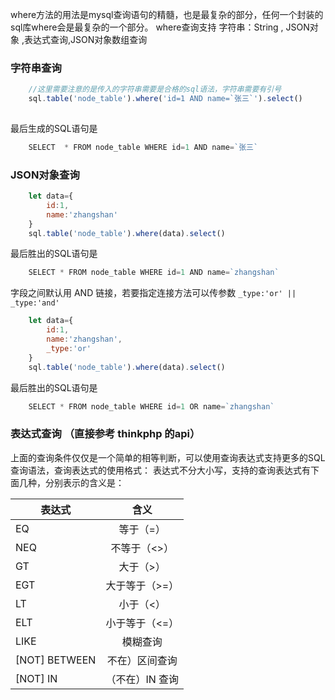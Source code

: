 where方法的用法是mysql查询语句的精髓，也是最复杂的部分，任何一个封装的sql库where会是最复杂的一个部分。
where查询支持 字符串：String , JSON对象 ,表达式查询,JSON对象数组查询

### 字符串查询

```js 
    //这里需要注意的是传入的字符串需要是合格的sql语法，字符串需要有引号
    sql.table('node_table').where('id=1 AND name=`张三`').select()
    
```

最后生成的SQL语句是 
```js
    SELECT  * FROM node_table WHERE id=1 AND name=`张三`
```


### JSON对象查询

```js
    let data={
        id:1,
        name:'zhangshan'
    }
    sql.table('node_table').where(data).select()
```

最后胜出的SQL语句是
```js
    SELECT * FROM node_table WHERE id=1 AND name=`zhangshan`
```

字段之间默认用 AND 链接，若要指定连接方法可以传参数 `_type:'or' ||  _type:'and'`

```js
    let data={
        id:1,
        name:'zhangshan',
        _type:'or'
    }
    sql.table('node_table').where(data).select()
```

最后胜出的SQL语句是
```js
    SELECT * FROM node_table WHERE id=1 OR name=`zhangshan`
```

### 表达式查询 （直接参考 thinkphp 的api）
上面的查询条件仅仅是一个简单的相等判断，可以使用查询表达式支持更多的SQL查询语法，查询表达式的使用格式：
表达式不分大小写，支持的查询表达式有下面几种，分别表示的含义是：

|表达式         | 含义            |
| ------------- |:-------------: |
| EQ            | 等于（=）        |
| NEQ           | 不等于（<>）     |
| GT            | 大于（>）        |
| EGT           | 大于等于（>=）    |
| LT            | 小于（<）        |
| ELT           | 小于等于（<=）    |
| LIKE          | 模糊查询         |
| [NOT] BETWEEN | 不在）区间查询    |
| [NOT] IN      | （不在）IN 查询   |






